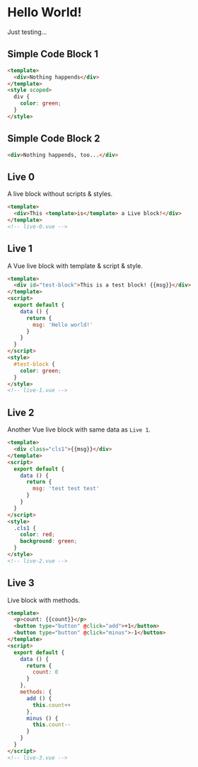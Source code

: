 # Hello World!

Just testing...

## Simple Code Block 1

```html
<template>
  <div>Nothing happends</div>
</template>
<style scoped>
  div {
    color: green;
  }
</style>
```

## Simple Code Block 2

```html
<div>Nothing happends, too...</div>
```

## Live 0

A live block without scripts & styles.

```html
<template>
  <div>This <template>is</template> a Live block!</div>
</template>
<!-- live-0.vue -->
```

## Live 1

A Vue live block with template & script & style.

```html
<template>
  <div id="test-block">This is a test block! {{msg}}</div>
</template>
<script>
  export default {
    data () {
      return {
        msg: 'Hello world!'
      }
    }
  }
</script>
<style>
  #test-block {
    color: green;
  }
</style>
<!-- live-1.vue -->
```

## Live 2

Another Vue live block with same data as `Live 1`.

```html
<template>
  <div class="cls1">{{msg}}</div>
</template>
<script>
  export default {
    data () {
      return {
        msg: 'test test test'
      }
    }
  }
</script>
<style>
  .cls1 {
    color: red;
    background: green;
  }
</style>
<!-- live-2.vue -->
```

## Live 3

Live block with methods.

```html
<template>
  <p>count: {{count}}</p>
  <button type="button" @click="add">+1</button>
  <button type="button" @click="minus">-1</button>
</template>
<script>
  export default {
    data () {
      return {
        count: 0
      }
    },
    methods: {
      add () {
        this.count++ 
      },
      minus () {
        this.count--
      }
    }
  }
</script>
<!-- live-3.vue -->
```
